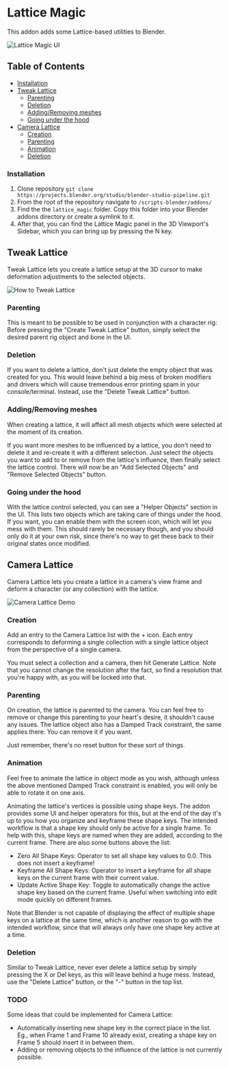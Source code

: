 # Lattice Magic
This addon adds some Lattice-based utilities to Blender. 

![Lattice Magic UI](/media/addons/lattice_magic/lattice_magic.png)

## Table of Contents

- [Installation](#installation)
- [Tweak Lattice](#tweak-lattice)
    - [Parenting](#parenting)
    - [Deletion](#deletion)
    - [Adding/Removing meshes](#addingremoving-meshes)
    - [Going under the hood](#going-under-the-hood)
- [Camera Lattice](#camera-lattice)
    - [Creation](#creation)
    - [Parenting](#parenting-1)
    - [Animation](#animation)
    - [Deletion](#deletion-1)


### Installation
1. Clone repository `git clone https://projects.blender.org/studio/blender-studio-pipeline.git`
2. From the root of the repository navigate to `/scripts-blender/addons/`
3. Find the the `lattice_magic` folder. Copy this folder into your Blender addons directory or create a symlink to it.
4. After that, you can find the Lattice Magic panel in the 3D Viewport's Sidebar, which you can bring up by pressing the N key.  


## Tweak Lattice
Tweak Lattice lets you create a lattice setup at the 3D cursor to make deformation adjustments to the selected objects.  

![How to Tweak Lattice](/media/addons/lattice_magic/tweak_lattice.gif)

### Parenting
This is meant to be possible to be used in conjunction with a character rig: Before pressing the "Create Tweak Lattice" button, simply select the desired parent rig object and bone in the UI.

### Deletion
If you want to delete a lattice, don't just delete the empty object that was created for you. This would leave behind a big mess of broken modifiers and drivers which will cause tremendous error printing spam in your console/terminal. Instead, use the "Delete Tweak Lattice" button.

### Adding/Removing meshes
When creating a lattice, it will affect all mesh objects which were selected at the moment of its creation.  

If you want more meshes to be influenced by a lattice, you don't need to delete it and re-create it with a different selection. Just select the objects you want to add to or remove from the lattice's influence, then finally select the lattice control. There will now be an "Add Selected Objects" and "Remove Selected Objects" button.  

### Going under the hood
With the lattice control selected, you can see a "Helper Objects" section in the UI. This lists two objects which are taking care of things under the hood. If you want, you can enable them with the screen icon, which will let you mess with them. This should rarely be necessary though, and you should only do it at your own risk, since there's no way to get these back to their original states once modified.


## Camera Lattice
Camera Lattice lets you create a lattice in a camera's view frame and deform a character (or any collection) with the lattice.

![Camera Lattice Demo](/media/addons/lattice_magic/camera_lattice.gif)

### Creation
Add an entry to the Camera Lattice list with the + icon. Each entry corresponds to deforming a single collection with a single lattice object from the perspective of a single camera.  

You must select a collection and a camera, then hit Generate Lattice. Note that you cannot change the resolution after the fact, so find a resolution that you're happy with, as you will be locked into that.  

### Parenting
On creation, the lattice is parented to the camera. You can feel free to remove or change this parenting to your heart's desire, it shouldn't cause any issues. The lattice object also has a Damped Track constraint, the same applies there: You can remove it if you want.  

Just remember, there's no reset button for these sort of things.

### Animation
Feel free to animate the lattice in object mode as you wish, although unless the above mentioned Damped Track constraint is enabled, you will only be able to rotate it on one axis.  

Animating the lattice's vertices is possible using shape keys. The addon provides some UI and helper operators for this, but at the end of the day it's up to you how you organize and keyframe these shape keys.
The intended workflow is that a shape key should only be active for a single frame. To help with this, shape keys are named when they are added, according to the current frame. There are also some buttons above the list:
- Zero All Shape Keys: Operator to set all shape key values to 0.0. This does not insert a keyframe!  
- Keyframe All Shape Keys: Operator to insert a keyframe for all shape keys on the current frame with their current value.  
- Update Active Shape Key: Toggle to automatically change the active shape key based on the current frame. Useful when switching into edit mode quickly on different frames.  

Note that Blender is not capable of displaying the effect of multiple shape keys on a lattice at the same time, which is another reason to go with the intended workflow, since that will always only have one shape key active at a time.


### Deletion  
Similar to Tweak Lattice, never ever delete a lattice setup by simply pressing the X or Del keys, as this will leave behind a huge mess. Instead, use the "Delete Lattice" button, or the "-" button in the top list.  


### TODO
Some ideas that could be implemented for Camera Lattice:
- Automatically inserting new shape key in the correct place in the list. Eg., when Frame 1 and Frame 10 already exist, creating a shape key on Frame 5 should insert it in between them.  
- Adding or removing objects to the influence of the lattice is not currently possible.  